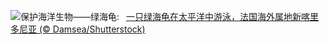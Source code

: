 ![](https://www.bing.com/th?id=OHR.CoralTurtle_ZH-CN4771437860_UHD.jpg&w=1000)保护海洋生物——绿海龟:&nbsp;&ensp;[一只绿海龟在太平洋中游泳，法国海外属地新喀里多尼亚 (© Damsea/Shutterstock)](https://www.bing.com/th?id=OHR.CoralTurtle_ZH-CN4771437860_UHD.jpg)
<br><br/>
